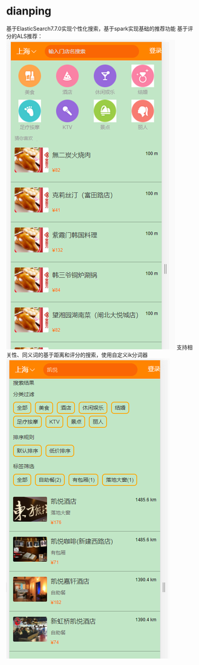 # dianping
基于ElasticSearch7.7.0实现个性化搜索，基于spark实现基础的推荐功能
基于评分的ALS推荐：
![image](https://github.com/bfyjr/dianping/blob/master/img/h5%E9%A1%B5%E9%9D%A2.PNG)
支持相关性、同义词的基于距离和评分的搜索，使用自定义ik分词器
![image](https://github.com/bfyjr/dianping/blob/master/img/%E6%90%9C%E7%B4%A2%E7%BB%93%E6%9E%9C.PNG)


